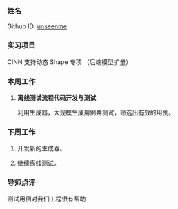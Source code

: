 ### 姓名

Github ID: [unseenme](https://github.com/unseenme)

### 实习项目

CINN 支持动态 Shape 专项 （后端模型扩量）

### 本周工作

1. **离线测试流程代码开发与测试**

    利用生成器，大规模生成用例并测试，筛选出有效的用例。


### 下周工作

1. 开发新的生成器。

2. 继续离线测试。

### 导师点评

测试用例对我们工程很有帮助
